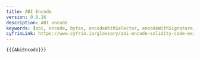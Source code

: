 ```yaml
---
title: ABI Encode
version: 0.8.26
description: ABI encode
keywords: [abi, encode, bytes, encodeWithSelector, encodeWithSignature, encodeCall]
cyfrinLink: https://www.cyfrin.io/glossary/abi-encode-solidity-code-example
---
```


```solidity
{{{AbiEncode}}}
```
